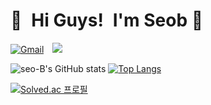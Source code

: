# 🧸  Hi Guys!⁯⁯  I'm Seob ⁠⁢👋

[![Gmail](https://img.shields.io/badge/%20-Send%20Mail-black?color=14171A&labelColor=ef5350&logo=gmail&logoColor=ffffff)](mailto:abejaseob@gmail.com?subject=From%20GitHub&cc=abejaseob@gmail.com&body=Hi,%20there.%20Found%20you%20from%20GitHub.)
<a href="https://velog.io/@seo-B">
    <img 
        src="http://img.shields.io/badge/-Velog-FFA07A?style=flat&logo=Vector Logo Zone&link=https://velog.io/@seo-B"
        style="height : auto; margin-left : 10px; margin-right : 10px;"/>
</a>

![seo-B's GitHub stats](https://github-readme-stats.vercel.app/api?username=seo-B&show_icons=true&theme=buefy)
[![Top Langs](https://github-readme-stats.vercel.app/api/top-langs/?username=seo-B&layout=compact&theme=flag-india&langs_count=6)](https://github.com/anuraghazra/github-readme-stats)
    
[![Solved.ac
프로필](http://mazassumnida.wtf/api/v2/generate_badge?boj=seo_b)](https://solved.ac/seo_b)
